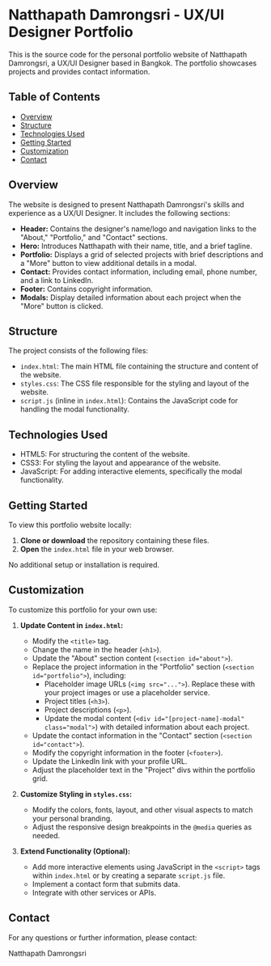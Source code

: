 # Natthapath Damrongsri - UX/UI Designer Portfolio

This is the source code for the personal portfolio website of Natthapath Damrongsri, a UX/UI Designer based in Bangkok. The portfolio showcases projects and provides contact information.

## Table of Contents

* [Overview](#overview)
* [Structure](#structure)
* [Technologies Used](#technologies-used)
* [Getting Started](#getting-started)
* [Customization](#customization)
* [Contact](#contact)

## Overview

The website is designed to present Natthapath Damrongsri's skills and experience as a UX/UI Designer. It includes the following sections:

* **Header:** Contains the designer's name/logo and navigation links to the "About," "Portfolio," and "Contact" sections.
* **Hero:** Introduces Natthapath with their name, title, and a brief tagline.
* **Portfolio:** Displays a grid of selected projects with brief descriptions and a "More" button to view additional details in a modal.
* **Contact:** Provides contact information, including email, phone number, and a link to LinkedIn.
* **Footer:** Contains copyright information.
* **Modals:** Display detailed information about each project when the "More" button is clicked.

## Structure

The project consists of the following files:

* `index.html`: The main HTML file containing the structure and content of the website.
* `styles.css`: The CSS file responsible for the styling and layout of the website.
* `script.js` (inline in `index.html`): Contains the JavaScript code for handling the modal functionality.

## Technologies Used

* HTML5: For structuring the content of the website.
* CSS3: For styling the layout and appearance of the website.
* JavaScript: For adding interactive elements, specifically the modal functionality.

## Getting Started

To view this portfolio website locally:

1.  **Clone or download** the repository containing these files.
2.  **Open** the `index.html` file in your web browser.

No additional setup or installation is required.

## Customization

To customize this portfolio for your own use:

1.  **Update Content in `index.html`:**
    * Modify the `<title>` tag.
    * Change the name in the header (`<h1>`).
    * Update the "About" section content (`<section id="about">`).
    * Replace the project information in the "Portfolio" section (`<section id="portfolio">`), including:
        * Placeholder image URLs (`<img src="...">`). Replace these with your project images or use a placeholder service.
        * Project titles (`<h3>`).
        * Project descriptions (`<p>`).
        * Update the modal content (`<div id="[project-name]-modal" class="modal">`) with detailed information about each project.
    * Update the contact information in the "Contact" section (`<section id="contact">`).
    * Modify the copyright information in the footer (`<footer>`).
    * Update the LinkedIn link with your profile URL.
    * Adjust the placeholder text in the "Project" divs within the portfolio grid.

2.  **Customize Styling in `styles.css`:**
    * Modify the colors, fonts, layout, and other visual aspects to match your personal branding.
    * Adjust the responsive design breakpoints in the `@media` queries as needed.

3.  **Extend Functionality (Optional):**
    * Add more interactive elements using JavaScript in the `<script>` tags within `index.html` or by creating a separate `script.js` file.
    * Implement a contact form that submits data.
    * Integrate with other services or APIs.

## Contact

For any questions or further information, please contact:

Natthapath Damrongsri
